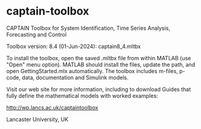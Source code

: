 # captain-toolbox
CAPTAIN Toolbox for System Identification, Time Series Analysis, Forecasting and Control

Toolbox version: 8.4 (01-Jun-2024): captain8_4.mltbx

To install the toolbox, open the saved .mltbx file from within MATLAB (use "Open" menu option). MATLAB should install the files, update the path, and open GettingStarted.mlx automatically. The toolbox includes m-files, p-code, data, documentation and Simulink models.

Visit our web site for more information, including to download Guides that fully define the mathematical models with worked examples:

http://wp.lancs.ac.uk/captaintoolbox

Lancaster University, UK
